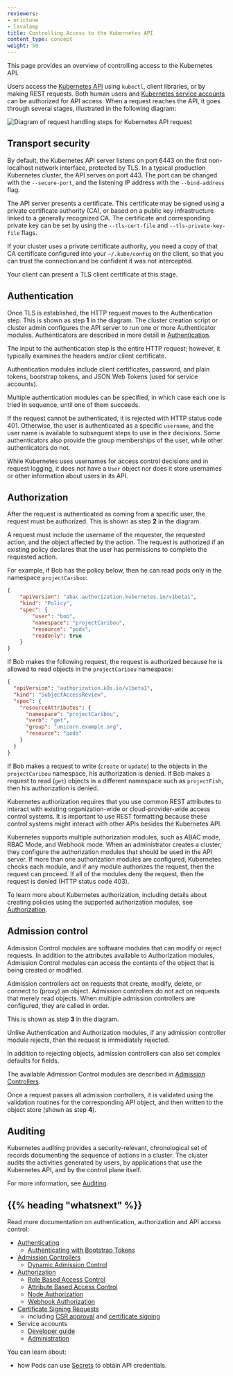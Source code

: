 ```yaml
---
reviewers:
- erictune
- lavalamp
title: Controlling Access to the Kubernetes API
content_type: concept
weight: 50
---
```


<!-- overview -->
This page provides an overview of controlling access to the Kubernetes API.


<!-- body -->
Users access the [Kubernetes API](/docs/kubernetes/en/concepts/overview/kubernetes-api/) using `kubectl`,
client libraries, or by making REST requests.  Both human users and
[Kubernetes service accounts](/docs/kubernetes/en/tasks/configure-pod-container/configure-service-account/) can be
authorized for API access.
When a request reaches the API, it goes through several stages, illustrated in the
following diagram:

![Diagram of request handling steps for Kubernetes API request](/images/docs/admin/access-control-overview.svg)

## Transport security

By default, the Kubernetes API server listens on port 6443 on the first non-localhost network interface, protected by TLS. In a typical production Kubernetes cluster, the API serves on port 443. The port can be changed with the `--secure-port`, and the listening IP address with the `--bind-address` flag.

The API server presents a certificate. This certificate may be signed using
a private certificate authority (CA), or based on a public key infrastructure linked
to a generally recognized CA. The certificate and corresponding private key can be set by using the `--tls-cert-file` and `--tls-private-key-file` flags.

If your cluster uses a private certificate authority, you need a copy of that CA
certificate configured into your `~/.kube/config` on the client, so that you can
trust the connection and be confident it was not intercepted.

Your client can present a TLS client certificate at this stage.

## Authentication

Once TLS is established, the HTTP request moves to the Authentication step.
This is shown as step **1** in the diagram.
The cluster creation script or cluster admin configures the API server to run
one or more Authenticator modules.
Authenticators are described in more detail in
[Authentication](/docs/kubernetes/en/reference/access-authn-authz/authentication/).

The input to the authentication step is the entire HTTP request; however, it typically
examines the headers and/or client certificate.

Authentication modules include client certificates, password, and plain tokens,
bootstrap tokens, and JSON Web Tokens (used for service accounts).

Multiple authentication modules can be specified, in which case each one is tried in sequence,
until one of them succeeds.

If the request cannot be authenticated, it is rejected with HTTP status code 401.
Otherwise, the user is authenticated as a specific `username`, and the user name
is available to subsequent steps to use in their decisions.  Some authenticators
also provide the group memberships of the user, while other authenticators
do not.

While Kubernetes uses usernames for access control decisions and in request logging,
it does not have a `User` object nor does it store usernames or other information about
users in its API.

## Authorization

After the request is authenticated as coming from a specific user, the request must be authorized. This is shown as step **2** in the diagram.

A request must include the username of the requester, the requested action, and the object affected by the action. The request is authorized if an existing policy declares that the user has permissions to complete the requested action.

For example, if Bob has the policy below, then he can read pods only in the namespace `projectCaribou`:

```json
{
    "apiVersion": "abac.authorization.kubernetes.io/v1beta1",
    "kind": "Policy",
    "spec": {
        "user": "bob",
        "namespace": "projectCaribou",
        "resource": "pods",
        "readonly": true
    }
}
```
If Bob makes the following request, the request is authorized because he is allowed to read objects in the `projectCaribou` namespace:

```json
{
  "apiVersion": "authorization.k8s.io/v1beta1",
  "kind": "SubjectAccessReview",
  "spec": {
    "resourceAttributes": {
      "namespace": "projectCaribou",
      "verb": "get",
      "group": "unicorn.example.org",
      "resource": "pods"
    }
  }
}
```
If Bob makes a request to write (`create` or `update`) to the objects in the `projectCaribou` namespace, his authorization is denied. If Bob makes a request to read (`get`) objects in a different namespace such as `projectFish`, then his authorization is denied.

Kubernetes authorization requires that you use common REST attributes to interact with existing organization-wide or cloud-provider-wide access control systems. It is important to use REST formatting because these control systems might interact with other APIs besides the Kubernetes API.

Kubernetes supports multiple authorization modules, such as ABAC mode, RBAC Mode, and Webhook mode. When an administrator creates a cluster, they configure the authorization modules that should be used in the API server. If more than one authorization modules are configured, Kubernetes checks each module, and if any module authorizes the request, then the request can proceed. If all of the modules deny the request, then the request is denied (HTTP status code 403).

To learn more about Kubernetes authorization, including details about creating policies using the supported authorization modules, see [Authorization](/docs/kubernetes/en/reference/access-authn-authz/authorization/).


## Admission control

Admission Control modules are software modules that can modify or reject requests.
In addition to the attributes available to Authorization modules, Admission
Control modules can access the contents of the object that is being created or modified.

Admission controllers act on requests that create, modify, delete, or connect to (proxy) an object.
Admission controllers do not act on requests that merely read objects.
When multiple admission controllers are configured, they are called in order.

This is shown as step **3** in the diagram.

Unlike Authentication and Authorization modules, if any admission controller module
rejects, then the request is immediately rejected.

In addition to rejecting objects, admission controllers can also set complex defaults for
fields.

The available Admission Control modules are described in [Admission Controllers](/docs/kubernetes/en/reference/access-authn-authz/admission-controllers/).

Once a request passes all admission controllers, it is validated using the validation routines
for the corresponding API object, and then written to the object store (shown as step **4**).

## Auditing

Kubernetes auditing provides a security-relevant, chronological set of records documenting the sequence of actions in a cluster.
The cluster audits the activities generated by users, by applications that use the Kubernetes API, and by the control plane itself.

For more information, see [Auditing](/docs/kubernetes/en/tasks/debug/debug-cluster/audit/).

## {{% heading "whatsnext" %}}

Read more documentation on authentication, authorization and API access control:

- [Authenticating](/docs/kubernetes/en/reference/access-authn-authz/authentication/)
   - [Authenticating with Bootstrap Tokens](/docs/kubernetes/en/reference/access-authn-authz/bootstrap-tokens/)
- [Admission Controllers](/docs/kubernetes/en/reference/access-authn-authz/admission-controllers/)
   - [Dynamic Admission Control](/docs/kubernetes/en/reference/access-authn-authz/extensible-admission-controllers/)
- [Authorization](/docs/kubernetes/en/reference/access-authn-authz/authorization/)
   - [Role Based Access Control](/docs/kubernetes/en/reference/access-authn-authz/rbac/)
   - [Attribute Based Access Control](/docs/kubernetes/en/reference/access-authn-authz/abac/)
   - [Node Authorization](/docs/kubernetes/en/reference/access-authn-authz/node/)
   - [Webhook Authorization](/docs/kubernetes/en/reference/access-authn-authz/webhook/)
- [Certificate Signing Requests](/docs/kubernetes/en/reference/access-authn-authz/certificate-signing-requests/)
   - including [CSR approval](/docs/kubernetes/en/reference/access-authn-authz/certificate-signing-requests/#approval-rejection)
     and [certificate signing](/docs/kubernetes/en/reference/access-authn-authz/certificate-signing-requests/#signing)
- Service accounts
  - [Developer guide](/docs/kubernetes/en/tasks/configure-pod-container/configure-service-account/)
  - [Administration](/docs/kubernetes/en/reference/access-authn-authz/service-accounts-admin/)

You can learn about:
- how Pods can use
  [Secrets](/docs/kubernetes/en/concepts/configuration/secret/#service-accounts-automatically-create-and-attach-secrets-with-api-credentials)
  to obtain API credentials.
